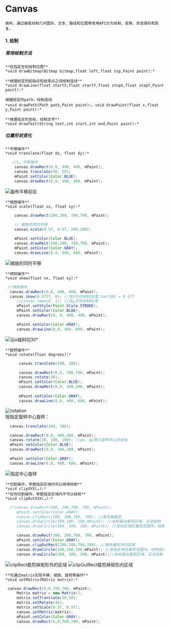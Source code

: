 # Canvas

    画布，通过画笔绘制几何图形、文本、路径和位图等常用API分为绘制，变换，状态保存和恢复。

#### 1. **绘制**

##### 常用绘制方法

    **在指定坐标绘制位图**
    *void drawBitmap(Bitmap bitmap,float left,float top,Paint paint):* 

    **根据给定的起始点和结束点之间绘制连线**
    *void drawLine(float startX,float startY,float stopX,float stopY,Paint paint):*

    根据给定的path，绘制连线
    *void drawPath(Path path,Paint paint):。void drawPoint(float x,float y,Paint paint):*

    **根据给定的坐标，绘制文字**
    *void drawText(String text,int start,int end,Paint paint):*

##### 位置形状变化

    **平移操作**
    *void translate(float dx, float dy):*

```java
   //1，平移操作
    canvas.drawRect(0,0, 400, 400, mPaint);
    canvas.translate(50, 50);
    mPaint.setColor(Color.BLUE);
    canvas.drawRect(0,0, 400, 400, mPaint);
```
   ![画布平移前后](./images/README_canvas-1629826238273.png)


    **缩放操作**
    *void scale(float sx, float sy):*

```java
    canvas.drawRect(200,200, 700,700, mPaint);

    // 缩放的同时平移
    canvas.scale(0.5f, 0.5f, 200,200);
        
    mPaint.setColor(Color.BLUE);
    canvas.drawRect(200,200, 700,700, mPaint);
    mPaint.setColor(Color.GRAY);
    canvas.drawLine(0,0, 400, 600, mPaint);
```
![缩放的同时平移](./images/README_canvas-1629827338494.png)

    **倾斜操作**
    *void skew(float sx, float sy):*

   ```java
    //倾斜操作
     canvas.drawRect(0,0, 400, 400, mPaint);
     canvas.skew(0.577f, 0); //在X方向倾斜30度,tan(30) = 0.577
        //canvas.skew(0, 1); //在y方向倾斜45度
        mPaint.setStyle(Paint.Style.STROKE);
        mPaint.setColor(Color.BLUE);
        canvas.drawRect(0, 0, 400, 400, mPaint);

        mPaint.setColor(Color.GRAY);
        canvas.drawLine(0,0, 400, 600, mPaint);
   ```
   ![沿x轴斜切30°](./images/README_canvas-1629831639246.png)


    **旋转操作**
    *void rotate(float degrees):*

  ```java
        canvas.translate(100, 100);

        canvas.drawRect(0,0, 700,700, mPaint);
        canvas.rotate(30);
        mPaint.setColor(Color.BLUE);
        canvas.drawRect(0,0, 300,300, mPaint);
        
        mPaint.setColor(Color.GRAY);
        canvas.drawLine(0,0, 400, 600, mPaint);
  ```
  ![rotation](./images/README_canvas-1629828399593.png)  
  按指定旋转中心旋转：
  ```java
    canvas.translate(100, 100);

    canvas.drawRect(0,0, 400,400, mPaint);
    canvas.rotate(30, 100, 100); //px, py表示旋转中心的坐标
    mPaint.setColor(Color.BLUE);
    canvas.drawRect(0,0, 300,300, mPaint);

    mPaint.setColor(Color.GRAY);
    canvas.drawLine(0,0, 400, 600, mPaint);
  ```
  ![指定中心旋转](./images/README_canvas-1629829752872.png)


    **切割操作，参数指定区域内可以继续绘制**
    *void clipXXX(…):*  
    **反向切割操作，参数指定区域内不可以绘制**
    *void clipOutXXX(…):*   
   ```java
     /*canvas.drawRect(200, 200,700, 700, mPaint);
        mPaint.setColor(Color.GRAY);
        canvas.clipRect(200, 200,700, 700); //画布被裁剪
        canvas.drawCircle(100,100, 100,mPaint); //坐标超出裁剪区域，无法绘制
        canvas.drawCircle(300, 300, 100, mPaint); //坐标区域在裁剪范围内，绘制成功*/

        canvas.drawRect(200, 200,700, 700, mPaint);
        mPaint.setColor(Color.GRAY);
        canvas.clipOutRect(200,200,700,700); //画布裁剪外的区域
        canvas.drawCircle(100,100,100,mPaint); //坐标区域在裁剪范围内，绘制成功
        canvas.drawCircle(300, 300, 100, mPaint);//坐标超出裁剪区域，无法绘制
   ```
   ![clipRect裁剪掉矩形外的区域](./images/README_canvas-1629834026237.png)
   ![clipOutRect裁剪掉矩形内区域](./images/README_canvas-1629834456450.png)

    **可通过matrix实现平移，缩放，旋转等操作**
    *void setMatrix(Matrix matrix):*
   ```java
    canvas.drawRect(0,0,700,700, mPaint);
        Matrix matrix = new Matrix();
        matrix.setTranslate(50,50);
        matrix.setRotate(45);
        matrix.setScale(0.5f, 0.5f);
        canvas.setMatrix(matrix);
        mPaint.setColor(Color.GRAY);
        canvas.drawRect(0,0,700,700, mPaint);
   ```

